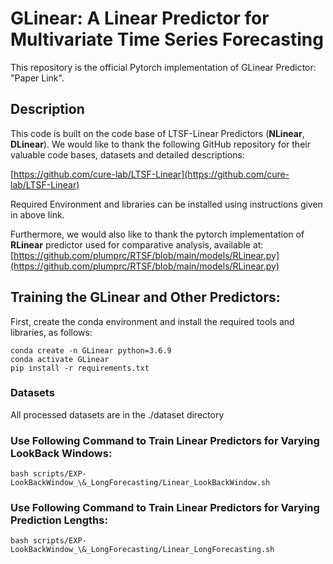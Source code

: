 # GLinear: A Linear Predictor for Multivariate Time Series Forecasting
This repository is the official Pytorch implementation of GLinear Predictor: "Paper Link".

## Description
This code is built on the code base of LTSF-Linear Predictors (**NLinear**, **DLinear**). We would like to thank the following GitHub repository for their valuable code bases, datasets and detailed descriptions:

[https://github.com/cure-lab/LTSF-Linear](https://github.com/cure-lab/LTSF-Linear)

Required Environment and libraries can be installed using instructions given in above link. 

Furthermore, we would also like to thank the pytorch implementation of **RLinear** predictor used for comparative analysis, available at:
[https://github.com/plumprc/RTSF/blob/main/models/RLinear.py](https://github.com/plumprc/RTSF/blob/main/models/RLinear.py)

## Training the GLinear and Other Predictors:

First, create the conda environment and install the required tools and libraries, as follows:

```
conda create -n GLinear python=3.6.9
conda activate GLinear
pip install -r requirements.txt
```

### Datasets
All processed datasets are in the ./dataset directory

### Use Following Command to Train Linear Predictors for Varying LookBack Windows: 
```bash scripts/EXP-LookBackWindow_\&_LongForecasting/Linear_LookBackWindow.sh```

### Use Following Command to Train Linear Predictors for Varying Prediction Lengths: 
```bash scripts/EXP-LookBackWindow_\&_LongForecasting/Linear_LongForecasting.sh```







